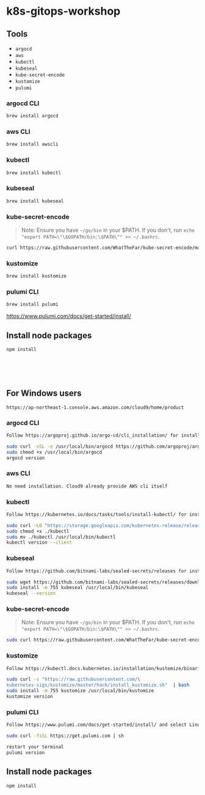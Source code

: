 # k8s-gitops-workshop

## Tools

- `argocd`
- `aws`
- `kubectl`
- `kubeseal`
- `kube-secret-encode`
- `kustomize`
- `pulumi`

### argocd CLI

```bash
brew install argocd
```

### aws CLI

```bash
brew install awscli
```

### kubectl

```bash
brew install kubectl
```

### kubeseal

```bash
brew install kubeseal
```

### kube-secret-encode

> Note: Ensure you have `~/go/bin` in your $PATH. If you don't, run `echo "export PATH=\"\$GOPATH/bin:\$PATH\"" >> ~/.bashrc`.

```bash
curl https://raw.githubusercontent.com/WhatTheFar/kube-secret-encode/master/install.sh | bash -s -- -b ~/go/bin
```

### kustomize

```bash
brew install kustomize
```

### pulumi CLI

```bash
brew install pulumi
```

<https://www.pulumi.com/docs/get-started/install/>

## Install node packages

```bash
npm install
```


<br/><br/><br/>



## For Windows users
```Use AWS Cloud9 as a dev environment
https://ap-northeast-1.console.aws.amazon.com/cloud9/home/product
```

### argocd CLI

```bash
Follow https://argoproj.github.io/argo-cd/cli_installation/ for installation

sudo curl -sSL -o /usr/local/bin/argocd https://github.com/argoproj/argo-cd/releases/download/$VERSION/argocd-linux-amd64
sudo chmod +x /usr/local/bin/argocd
argocd version
```

### aws CLI

```bash
No need installation. Cloud9 already provide AWS cli itself
```

### kubectl

```bash
Follow https://kubernetes.io/docs/tasks/tools/install-kubectl/ for installation

sudo curl -LO "https://storage.googleapis.com/kubernetes-release/release/$(curl -s https://storage.googleapis.com/kubernetes-release/release/stable.txt)/bin/linux/amd64/kubectl"
sudo chmod +x ./kubectl
sudo mv ./kubectl /usr/local/bin/kubectl
kubectl version --client
```

### kubeseal

```bash
Follow https://github.com/bitnami-labs/sealed-secrets/releases for installation

sudo wget https://github.com/bitnami-labs/sealed-secrets/releases/download/v0.13.1/kubeseal-linux-amd64 -O kubeseal
sudo install -m 755 kubeseal /usr/local/bin/kubeseal
kubeseal --version
```

### kube-secret-encode

> Note: Ensure you have `~/go/bin` in your $PATH. If you don't, run `echo "export PATH=\"\$GOPATH/bin:\$PATH\"" >> ~/.bashrc`.

```bash
sudo curl https://raw.githubusercontent.com/WhatTheFar/kube-secret-encode/master/install.sh | bash -s -- -b ~/go/bin
```

### kustomize

```bash
Follow https://kubectl.docs.kubernetes.io/installation/kustomize/binaries/ for installation

sudo curl -s "https://raw.githubusercontent.com/\
kubernetes-sigs/kustomize/master/hack/install_kustomize.sh"  | bash
sudo install -m 755 kustomize /usr/local/bin/kustomize
kustomize version
```

### pulumi CLI

```bash
Follow https://www.pulumi.com/docs/get-started/install/ and select Linux tab for installation

sudo curl -fsSL https://get.pulumi.com | sh

restart your terminal
pulumi version
```

## Install node packages

```bash
npm install
```
